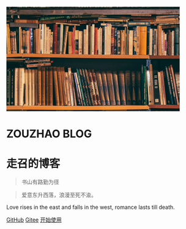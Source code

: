 <!-- _coverpage.md -->

![1657628516106](images/1657628516106.png)

# **ZOUZHAO BLOG**

# **走召的博客**

>  书山有路勤为径

 > 爱意东升西落，浪漫至死不渝。

Love rises in the east and falls in the west, romance lasts till death.

[GitHub](https://github.com/zouzhaozzzz )		[Gitee](https://gitee.com/zouzhaoz) 	[开始使用](/README.md)











